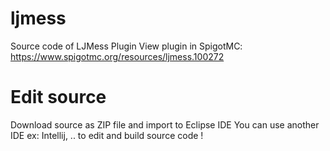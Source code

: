 # ljmess
Source code of LJMess Plugin
View plugin in SpigotMC: https://www.spigotmc.org/resources/ljmess.100272
# Edit source
Download source as ZIP file and import to Eclipse IDE
You can use another IDE ex: Intellij, .. to edit and build source code !
